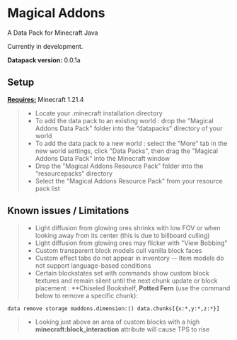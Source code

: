 # Magical Addons
A Data Pack for Minecraft Java

Currently in development.

**Datapack version:** 0.0.1a

## Setup

**<ins>Requires:</ins>** Minecraft 1.21.4
> - Locate your .minecraft installation directory
> - To add the data pack to an existing world : drop the "Magical Addons Data Pack" folder into the “datapacks” directory of your world
> - To add the data pack to a new world : select the "More" tab in the new world settings, click "Data Packs", then drag the "Magical Addons Data Pack" into the Minecraft window
> - Drop the "Magical Addons Resource Pack" folder into the “resourcepacks” directory
> - Select the "Magical Addons Resource Pack" from your resource pack list

## Known issues / Limitations

> - Light diffusion from glowing ores shrinks with low FOV or when looking away from its center
(this is due to billboard culling)
> - Light diffusion from glowing ores may flicker with "View Bobbing"
> - Custom transparent block models cull vanilla block faces
> - Custom effect tabs do not appear in inventory
> -- Item models do not support language-based conditions
> - Certain blockstates set with commands show custom block textures and remain silent until the next chunk update or block placement : **Chiseled Bookshelf, **Potted Fern** (use the command below to remove a specific chunk):
 ```mcfunction
data remove storage maddons.dimension:() data.chunks[{x:*,y:*,z:*}]
```
> - Looking just above an area of custom blocks with a high **minecraft:block_interaction** attribute will cause
TPS to rise
